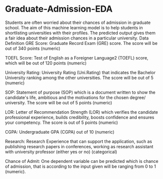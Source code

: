# Graduate-Admission-EDA
Students are often worried about their chances of admission in graduate school. The aim of this machine learning model is to help students in shortlisting universities with their profiles. The predicted output gives them a fair idea about their admission chances in a particular university.
Data Definition
GRE Score: Graduate Record Exam (GRE) score. The score will be out of 340 points (numeric)

TOEFL Score: Test of English as a Foreigner Language2 (TOEFL) score, which will be out of 120 points (numeric)

University Rating: University Rating (Uni.Rating) that indicates the Bachelor University ranking among the other universities. The score will be out of 5 (numeric)

SOP: Statement of purpose (SOP) which is a document written to show the candidate's life, ambitious and the motivations for the chosen degree/ university. The score will be out of 5 points (numeric)

LOR: Letter of Recommendation Strength (LOR) which verifies the candidate professional experience, builds credibility, boosts confidence and ensures your competency. The score is out of 5 points (numeric)

CGPA: Undergraduate GPA (CGPA) out of 10 (numeric)

Research: Research Experience that can support the application, such as publishing research papers in conferences, working as research assistant with university professor (either yes or no) (categorical)

Chance of Admit: One dependent variable can be predicted which is chance of admission, that is according to the input given will be ranging from 0 to 1 (numeric).
